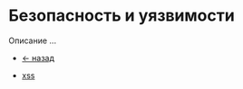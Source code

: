 # Безопасность и уязвимости
Описание ...

- [<- назад](../README.md)

- [xss](https://m.habr.com/ru/post/66057/)